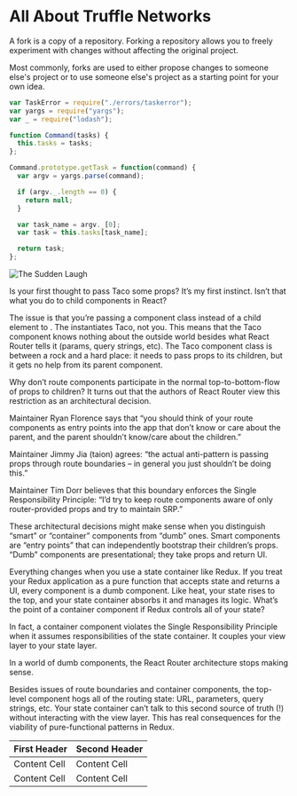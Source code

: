 # All About Truffle Networks

A fork is a copy of a repository. Forking a repository allows you to freely experiment with changes without affecting the original project.

Most commonly, forks are used to either propose changes to someone else's project or to use someone else's project as a starting point for your own idea.

```javascript
var TaskError = require("./errors/taskerror");
var yargs = require("yargs");
var _ = require("lodash");

function Command(tasks) {
  this.tasks = tasks;
};

Command.prototype.getTask = function(command) {
  var argv = yargs.parse(command);

  if (argv._.length == 0) {
    return null;
  }

  var task_name = argv._[0];
  var task = this.tasks[task_name];

  return task;
};
```

![The Sudden Laugh](images/sudden_laugh.gif)

Is your first thought to pass Taco some props? It’s my first instinct. Isn’t that what you do to child components in React?

The issue is that you’re passing a component class instead of a child element to <Route>. The <Route> instantiates Taco, not you. This means that the Taco component knows nothing about the outside world besides what React Router tells it (params, query strings, etc). The Taco component class is between a rock and a hard place: it needs to pass props to its children, but it gets no help from its parent component.

Why don’t route components participate in the normal top-to-bottom-flow of props to children? It turns out that the authors of React Router view this restriction as an architectural decision.

Maintainer Ryan Florence says that “you should think of your route components as entry points into the app that don’t know or care about the parent, and the parent shouldn’t know/care about the children.”

Maintainer Jimmy Jia (taion) agrees: “the actual anti-pattern is passing props through route boundaries – in general you just shouldn’t be doing this.”

Maintainer Tim Dorr believes that this boundary enforces the Single Responsibility Principle: “I’d try to keep route components aware of only router-provided props and try to maintain SRP.”

These architectural decisions might make sense when you distinguish “smart” or “container” components from “dumb” ones. Smart components are “entry points” that can independently bootstrap their children’s props. “Dumb” components are presentational; they take props and return UI.

Everything changes when you use a state container like Redux. If you treat your Redux application as a pure function that accepts state and returns a UI, every component is a dumb component. Like heat, your state rises to the top, and your state container absorbs it and manages its logic. What’s the point of a container component if Redux controls all of your state?

In fact, a container component violates the Single Responsibility Principle when it assumes responsibilities of the state container. It couples your view layer to your state layer.

In a world of dumb components, the React Router architecture stops making sense.

Besides issues of route boundaries and container components, the top-level <Router> component hogs all of the routing state: URL, parameters, query strings, etc. Your state container can’t talk to this second source of truth (!) without interacting with the view layer. This has real consequences for the viability of pure-functional patterns in Redux.

| First Header  | Second Header |
| ------------- | ------------- |
| Content Cell  | Content Cell  |
| Content Cell  | Content Cell  |
